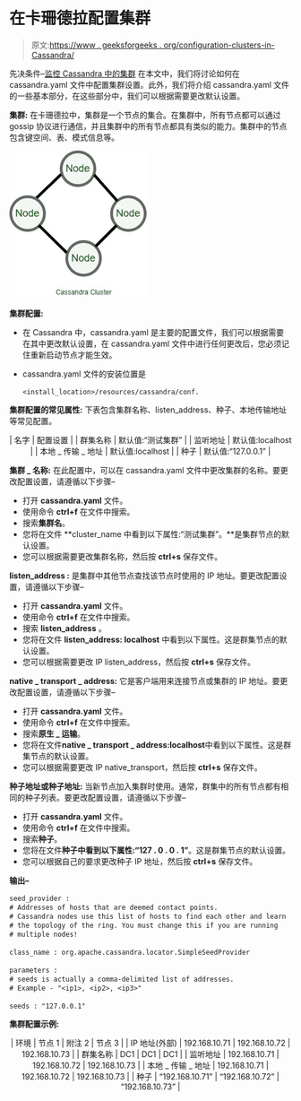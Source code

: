 # 在卡珊德拉配置集群

> 原文:[https://www . geeksforgeeks . org/configuration-clusters-in-Cassandra/](https://www.geeksforgeeks.org/configuring-clusters-in-cassandra/)

先决条件–[监控 Cassandra 中的集群](https://www.geeksforgeeks.org/monitoring-cluster-in-cassandra/)
在本文中，我们将讨论如何在 cassandra.yaml 文件中配置集群设置。此外，我们将介绍 cassandra.yaml 文件的一些基本部分，在这些部分中，我们可以根据需要更改默认设置。

**集群:**
在卡珊德拉中，集群是一个节点的集合。在集群中，所有节点都可以通过 gossip 协议进行通信，并且集群中的所有节点都具有类似的能力。集群中的节点包含键空间、表、模式信息等。

![](img/a5912caa62664af28988598aecc7d02f.png)

**集群配置:**

*   在 Cassandra 中，cassandra.yaml 是主要的配置文件，我们可以根据需要在其中更改默认设置，在 cassandra.yaml 文件中进行任何更改后，您必须记住重新启动节点才能生效。
*   cassandra.yaml 文件的安装位置是

    ```
    <install_location>/resources/cassandra/conf.
    ```

**集群配置的常见属性:**
下表包含集群名称、listen_address、种子、本地传输地址等常见配置。

<center>

| 名字 | 配置设置 |
| 群集名称 | 默认值:“测试集群” |
| 监听地址 | 默认值:localhost |
| 本地 _ 传输 _ 地址 | 默认值:localhost |
| 种子 | 默认值:“127.0.0.1” |

</center>

**集群 _ 名称:**
在此配置中，可以在 cassandra.yaml 文件中更改集群的名称。要更改配置设置，请遵循以下步骤–

*   打开 **cassandra.yaml** 文件。
*   使用命令 **ctrl+f** 在文件中搜索。
*   搜索**集群名**。
*   您将在文件 **cluster_name 中看到以下属性:“测试集群”。**是集群节点的默认设置。
*   您可以根据需要更改集群名称，然后按 **ctrl+s** 保存文件。

**listen_address :**
是集群中其他节点查找该节点时使用的 IP 地址。要更改配置设置，请遵循以下步骤–

*   打开 **cassandra.yaml** 文件。
*   使用命令 **ctrl+f** 在文件中搜索。
*   搜索 **listen_address** 。
*   您将在文件 **listen_address: localhost** 中看到以下属性。这是群集节点的默认设置。
*   您可以根据需要更改 IP listen_address，然后按 **ctrl+s** 保存文件。

**native _ transport _ address:**
它是客户端用来连接节点或集群的 IP 地址。要更改配置设置，请遵循以下步骤–

*   打开 **cassandra.yaml** 文件。
*   使用命令 **ctrl+f** 在文件中搜索。
*   搜索**原生 _ 运输**。
*   您将在文件**native _ transport _ address:localhost**中看到以下属性。这是群集节点的默认设置。
*   您可以根据需要更改 IP native_transport，然后按 **ctrl+s** 保存文件。

**种子地址或种子地址:**
当新节点加入集群时使用。通常，群集中的所有节点都有相同的种子列表。要更改配置设置，请遵循以下步骤–

*   打开 **cassandra.yaml** 文件。
*   使用命令 **ctrl+f** 在文件中搜索。
*   搜索**种子**。
*   您将在文件**种子中看到以下属性:“127 . 0 . 0 . 1”**。这是群集节点的默认设置。
*   您可以根据自己的要求更改种子 IP 地址，然后按 **ctrl+s** 保存文件。

**输出–**

```
seed_provider :
# Addresses of hosts that are deemed contact points.
# Cassandra nodes use this list of hosts to find each other and learn
# the topology of the ring. You must change this if you are running
# multiple nodes!

class_name : org.apache.cassandra.locator.SimpleSeedProvider

parameters :
# seeds is actually a comma-delimited list of addresses.
# Example - "<ip1>, <ip2>, <ip3>"

seeds : "127.0.0.1"
```

**集群配置示例:**

<center>

| 环境 | 节点 1 | 附注 2 | 节点 3 |
| IP 地址(外部) | 192.168.10.71 | 192.168.10.72 | 192.168.10.73 |
| 群集名称 | DC1 | DC1 | DC1 |
| 监听地址 | 192.168.10.71 | 192.168.10.72 | 192.168.10.73 |
| 本地 _ 传输 _ 地址 | 192.168.10.71 | 192.168.10.72 | 192.168.10.73 |
| 种子 | “192.168.10.71” | “192.168.10.72” | “192.168.10.73” |

</center>